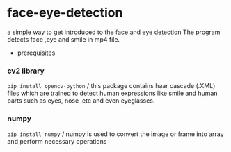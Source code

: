 # face-eye-detection
a simple way to get introduced to the face and eye detection
The program detects face ,eye and smile in mp4 file.


* prerequisites
### cv2 library
`pip install opencv-python`
/
this package contains haar cascade (.XML) files which are trained to detect human expressions like smile and human parts such as eyes, nose ,etc and even eyeglasses.
### numpy
` pip install numpy `
/
numpy is used to convert the image or frame into array and perform necessary operations
